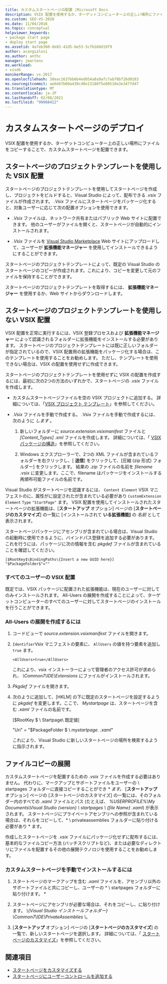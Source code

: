 ```yaml
---
title: カスタムスタートページの配置 |Microsoft Docs
description: VSIX 配置を使用するか、ターゲットコンピューター上の正しい場所にファイルをコピーして、カスタムスタートページを展開する方法について説明します。
ms.custom: SEO-VS-2020
ms.date: 11/04/2016
ms.topic: conceptual
helpviewer_keywords:
- package start page
- deploy start page
ms.assetid: 4a7eb360-de83-41d5-be53-3cfb160d19f9
author: acangialosi
ms.author: anthc
manager: jmartens
ms.workload:
- vssdk
monikerRange: vs-2017
ms.openlocfilehash: 3deac1637bb6b4ed054a8a9afc7ab78bf26d0183
ms.sourcegitcommit: ae6d47b09a439cd0e13180f5e89510e3e347fd47
ms.translationtype: MT
ms.contentlocale: ja-JP
ms.lasthandoff: 02/08/2021
ms.locfileid: "99968412"
---
```

# <a name="deploy-custom-start-pages"></a>カスタムスタートページのデプロイ

VSIX 配置を使用するか、ターゲットコンピューター上の正しい場所にファイルをコピーすることで、カスタムスタートページを配置できます。

## <a name="vsix-deployment-by-using-the-start-page-project-template"></a>スタートページのプロジェクトテンプレートを使用した VSIX 配置

スタートページのプロジェクトテンプレートを使用してスタートページを作成し、プロジェクトをビルドすると、Visual Studio によって、配布できる *.vsix* ファイルが作成されます。 *.Vsix* ファイルにスタートページをパッケージ化すると、対象ユーザーに応じて次の配置オプションを使用できます。

- *.Vsix* ファイルは、ネットワーク共有またはパブリック Web サイトに配置できます。 他のユーザーがファイルを開くと、スタートページが自動的にインストールされます。

- *.Vsix* ファイルを [Visual Studio Marketplace](https://marketplace.visualstudio.com/) Web サイトにアップロードして、ユーザーが **拡張機能マネージャー** を使用してインストールできるようにすることができます。

スタートページのプロジェクトテンプレートによって、既定の Visual Studio のスタートページのコピーが作成されます。これにより、コピーを変更して元のファイルを保持することができます。

スタートページのプロジェクトテンプレートを取得するには、 **拡張機能マネージャー** を使用するか、Web サイトからダウンロードします。

## <a name="vsix-deployment-without-using-the-start-page-project-template"></a>スタートページのプロジェクトテンプレートを使用しない VSIX 配置
 VSIX 配置を正常に実行するには、VSIX 登録プロセスおよび **拡張機能マネージャー** によって認識されるフォルダーに拡張機能をインストールする必要があります。 スタートページのプロジェクトテンプレートには既に正しいフォルダーが指定されているので、VSIX 配置用の拡張機能をパッケージ化する場合は、このテンプレートを使用することをお勧めします。 ただし、テンプレートを使用できない場合は、VSIX の配置を使用せずに作成できます。

 スタートページのプロジェクトテンプレートを使用せずに VSIX の配置を作成するには、最初に次の2つの方法のいずれかで、スタートページの *.vsix* ファイルを作成します。

- カスタムスタートページファイルを空の VSIX プロジェクトに追加する。 詳細については、「[VSIX プロジェクト テンプレート](../extensibility/vsix-project-template.md)」を参照してください。

- *.Vsix* ファイルを手動で作成する。 .Vsix ファイルを手動で作成するには、次のように *します* 。

   1. 新しいフォルダーに *source.extension.vsixmanifest* ファイルと *[Content_Types] .xml* ファイルを作成します。 詳細については、「 [VSIX パッケージの構造](../extensibility/anatomy-of-a-vsix-package.md)」を参照してください。

   2. Windows エクスプローラーで、2つの XML ファイルが含まれているフォルダーを右クリックし、[ **送信**] をクリックして、[圧縮 (zip 形式) フォルダー] をクリックします。 結果の *.zip* ファイルの名前を *filename .vsix* に変更します。ここで、filename はパッケージをインストールする再頒布可能ファイルの名前です。

Visual Studio がスタートページを認識するには、 `Content Element` VSIX マニフェストのに、属性がに設定されたが含まれている必要があり `CustomExtension Element` `Type` `"StartPage"` ます。 VSIX 配置を使用してインストールされたスタートページの拡張機能は、[**スタートアップ** オプション] ページの [**スタートページのカスタマイズ**] の一覧に [インストールされて **いる拡張機能]** の *名前* として表示されます。

スタートページパッケージにアセンブリが含まれている場合は、Visual Studio の起動時に使用できるように、バインドパス登録を追加する必要があります。 これを行うには、パッケージに次の情報を含む *pkgdef* ファイルが含まれていることを確認してください。

```
[$RootKey$\BindingPaths\{Insert a new GUID here}]
"$PackageFolder$"=""
```

### <a name="vsix-deployment-for-all-users"></a>すべてのユーザーの VSIX 配置
 既定では、VSIX パッケージに配置された拡張機能は、現在のユーザーに対してのみインストールされます。 All-Users の展開を作成することによって、ターゲットコンピューターのすべてのユーザーに対してスタートページのインストールを行うことができます。

### <a name="to-create-an-all-users-deployment"></a>All-Users の展開を作成するには

1. コードビューで *source.extension.vsixmanifest* ファイルを開きます。

2. `Identifier`Vsix マニフェストの要素に、 `AllUsers` の値を持つ要素を追加し `true` ます。

    ```
    <AllUsers>true</AllUsers>
    ```

     これにより、vsix インストーラーによって管理者のアクセス許可が求められ、 *\Common7\IDE\Extensions* にファイルがインストールされます。

3. *Pkgdef* ファイルを開きます。

4. 次のように追加して、[HKLM] の下に既定のスタートページを設定するように *pkgdef* を変更します。ここで、 *Mystartpage* は、スタートページを含む *.xaml* ファイルの名前です。

     [$RootKey $ \ Startpage\ 既定値]

     "Uri" = "$PackageFolder $ \\ *mystartpage. .xaml*"

     これにより、Visual Studio に新しいスタートページの場所を検索するように指示されます。

## <a name="file-copy-deployment"></a>ファイルコピーの展開
 カスタムスタートページを配置するための *.vsix* ファイルを作成する必要はありません。 代わりに、マークアップとサポートファイルをユーザーの \ startpages フォルダーに直接コピーすることができ <em> \* ます。*</em>* [**スタートアップ** オプション] ページの [スタートページのカスタマイズ] の一覧には、そのフォルダー内のすべての *.xaml* ファイルとパス (たとえば、 *%USERPROFILE%\My Documents\Visual Studio {version} \ startpages \\ {file Name} .xaml*) が表示されます。 スタートページにプライベートアセンブリへの参照が含まれている場合は、それらをコピーして、* \ privateassemblies フォルダーに貼り付ける必要があり \* ます。

 作成したスタートページを *.vsix* ファイルにパッケージ化せずに配布するには、基本的なファイルコピー方法 (バッチスクリプトなど)、または必要なディレクトリにファイルを配置するその他の展開テクノロジを使用することをお勧めします。

### <a name="to-manually-install-a-custom-start-page"></a>カスタムスタートページを手動でインストールするには

1. スタートページのマークアップを含む *.xaml* ファイルを、アセンブリ以外のサポートファイルと共にコピーし、ユーザーの * \ startpages フォルダーに貼り付けます。 \*

2. スタートページにアセンブリが必要な場合は、それをコピーし、に貼り付けます。 *\\{Visual Studio インストールフォルダー} \Common7\IDE\PrivateAssemblies \\*。

3. [**スタートアップ** オプション] ページの [**スタートページのカスタマイズ**] の一覧で、新しいスタートページを選択します。 詳細については、「 [スタートページのカスタマイズ](../ide/customizing-the-start-page-for-visual-studio.md)」を参照してください。

## <a name="see-also"></a>関連項目

- [スタートページをカスタマイズする](../ide/customizing-the-start-page-for-visual-studio.md)
- [スタートページにユーザーコントロールを追加する](../extensibility/adding-user-control-to-the-start-page.md)
